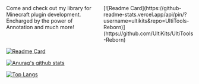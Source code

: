 <div style="display: flex; justify-content: space-between;">
  <div style="width: 48%;">
      Come and check out my library for Minecraft plugin development. Encharged by the power of Annotation and much more!
  </div>
  <div style="width: 48%;">
        [![Readme Card](https://github-readme-stats.vercel.app/api/pin/?username=ultikits&repo=UltiTools-Reborn)](https://github.com/UltiKits/UltiTools-Reborn)
  </div>
</div>

[![Readme Card](https://github-readme-stats.vercel.app/api/pin/?username=ultikits&repo=UltiTools-Reborn)](https://github.com/UltiKits/UltiTools-Reborn)


[![Anurag's github stats](https://github-readme-stats.vercel.app/api?username=wisdommen&count_private=true&show_icons=true&theme=material-palenight)](https://github.com/wisdommen/wisdommen)

[![Top Langs](https://github-readme-stats.vercel.app/api/top-langs/?username=wisdommen&layout=compact&theme=material-palenight)](https://github.com/wisdommen/wisdommen)
